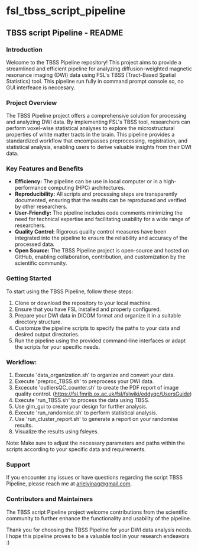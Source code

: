 # fsl_tbss_script_pipeline

## TBSS script Pipeline - README

### Introduction
Welcome to the TBSS Pipeline repository! This project aims to provide a streamlined and efficient pipeline for analyzing diffusion-weighted magnetic resonance imaging (DWI) data using FSL's TBSS (Tract-Based Spatial Statistics) tool. This pipeline run fully in command prompt console so, no GUI interfeace is neccesary.

### Project Overview
The TBSS Pipeline project offers a comprehensive solution for processing and analyzing DWI data. By implementing FSL's TBSS tool, researchers can perform voxel-wise statistical analyses to explore the microstructural properties of white matter tracts in the brain. This pipeline provides a standardized workflow that encompasses preprocessing, registration, and statistical analysis, enabling users to derive valuable insights from their DWI data.

### Key Features and Benefits
- **Efficiency:** The pipeline can be use in local computer or in a high-performance computing (HPC) architectures.
- **Reproducibility:** All scripts and processing steps are transparently documented, ensuring that the results can be reproduced and verified by other researchers.
- **User-Friendly:** The pipeline includes code comments minimizing the need for technical expertise and facilitating usability for a wide range of researchers.
- **Quality Control:** Rigorous quality control measures have been integrated into the pipeline to ensure the reliability and accuracy of the processed data.
- **Open Source:** The TBSS Pipeline project is open-source and hosted on GitHub, enabling collaboration, contribution, and customization by the scientific community.

### Getting Started
To start using the TBSS Pipeline, follow these steps:

1. Clone or download the repository to your local machine.
2. Ensure that you have FSL installed and properly configured.
3. Prepare your DWI data in DICOM format and organize it in a suitable directory structure.
4. Customize the pipeline scripts to specify the paths to your data and desired output directories.
5. Run the pipeline using the provided command-line interfaces or adapt the scripts for your specific needs.

### Workflow:

1. Execute 'data_organization.sh' to organize and convert your data.
2. Execute 'preproc_TBSS.sh' to preprocess your DWI data. 
4. Excecute 'outliersQC_counter.sh' to create the PDF report of image quality control. (https://fsl.fmrib.ox.ac.uk/fsl/fslwiki/eddyqc/UsersGuide)
5. Execute 'run_TBSS.sh' to process the data using TBSS.
6. Use glm_gui to create your design for further analysis.
7. Execute 'run_randomise.sh' to perform statistical analysis.
8. Use 'run_cluster_report.sh' to generate a report on your randomise results.
9. Visualize the results using fsleyes.

Note: Make sure to adjust the necessary parameters and paths within the scripts according to your specific data and requirements.

### Support
If you encounter any issues or have questions regarding the script TBSS Pipeline, please reach me at arielvinag@gmail.com.

### Contributors and Maintainers
The TBSS script Pipeline project welcome contributions from the scientific community to further enhance the functionality and usability of the pipeline. 

Thank you for choosing the TBSS Pipeline for your DWI data analysis needs. I hope this pipeline proves to be a valuable tool in your research endeavors :)
